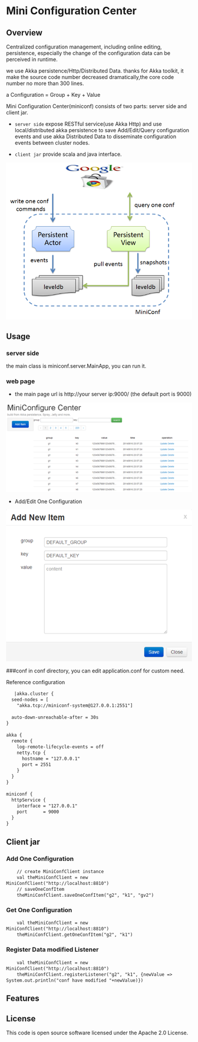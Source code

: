 Mini Configuration Center
==================================

Overview
----------
Centralized configuration management, including online editing, persistence, especially the change of the configuration data can be perceived in runtime.

we use Akka persistence/Http/Distributed Data. thanks for Akka toolkit, it make the source code number decreased dramatically,the core code number no more than 300 lines. 

a Configuration = Group  +  Key  +  Value

Mini Configuration Center(miniconf) consists of two parts: server side and client jar. 

- `server side` expose RESTful service(use Akka Http) and use local/distributed akka persistence to save Add/Edit/Query configuration events and use akka Distributed Data to disseminate configuration events between cluster nodes.

- `client jar` provide scala and java interface.

![architecture](images/architecture.png "architecture")

Usage
-----------
### server side
the main class is miniconf.server.MainApp, you can run it.

### web page
- the main page url is http://your server ip:9000/ (the default port is 9000)

![indexpage](images/index.png "index")

- Add/Edit One Configuration

![indexpage](images/add.png "index")

###conf
in conf directory, you can edit application.conf for custom need.

Reference configuration

       |akka.cluster {
	  seed-nodes = [
	    "akka.tcp://miniconf-system@127.0.0.1:2551"]
	
	  auto-down-unreachable-after = 30s
	}
	
	akka {
	  remote {
	    log-remote-lifecycle-events = off
	    netty.tcp {
	      hostname = "127.0.0.1"
	      port = 2551
	    }
	  }
	}
	
	miniconf {
	  httpService {
	    interface = "127.0.0.1"
	    port      = 9000
	  }
	}
     

Client jar
--------------
### Add One Configuration
		// create MiniConfClient instance
		val theMiniConfClient = new MiniConfClient("http://localhost:8810")
		// saveOneConfItem
		theMiniConfClient.saveOneConfItem("g2", "k1", "gv2")


### Get One Configuration
		val theMiniConfClient = new MiniConfClient("http://localhost:8810")
		theMiniConfClient.getOneConfItem("g2", "k1")


### Register Data modified Listener
		val theMiniConfClient = new MiniConfClient("http://localhost:8810")
		theMiniConfClient.registerListener("g2", "k1", {newValue => System.out.println("conf have modified "+newValue)})

Features
--------------


License
--------------
This code is open source software licensed under the Apache 2.0 License.
